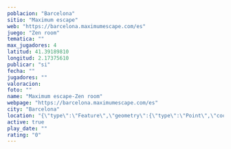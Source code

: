 ```yaml
---
poblacion: "Barcelona"
sitio: "Maximum escape"
web: "https://barcelona.maximumescape.com/es"
juego: "Zen room"
tematica: ""
max_jugadores: 4
latitud: 41.39189810
longitud: 2.17375610
publicar: "si"
fecha: ""
jugadores: ""
valoracion: 
foto: ""
name: "Maximum escape-Zen room"
webpage: "https://barcelona.maximumescape.com/es"
city: "Barcelona"
location: "{\"type\":\"Feature\",\"geometry\":{\"type\":\"Point\",\"coordinates\":[41.3918981,2.1737561]}}"
active: true
play_date: ""
rating: "0"
---
```

